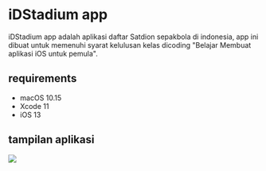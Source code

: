 # iDStadium app

iDStadium app adalah aplikasi daftar Satdion sepakbola di indonesia, app ini dibuat untuk memenuhi syarat kelulusan kelas dicoding "Belajar Membuat aplikasi iOS untuk pemula".

## requirements
- macOS 10.15
- Xcode 11
- iOS 13

## tampilan aplikasi
   ![](iDStadium1.gif)

